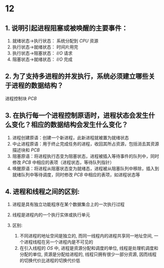 # 12

## 1. 说明引起进程阻塞或被唤醒的主要事件：

1. 就绪状态->执行状态： 系统分配到 $CPU$ 资源
2. 执行状态->就绪状态： 时间片用完
3. 执行状态->阻塞状态： $I/O$ 请求
4. 阻塞状态->就绪状态： $I/O$ 完成

## 2.  为了支持多进程的并发执行，系统必须建立哪些关于进程的数据结构？

进程控制块 $PCB$

## 3. 在执行每一个进程控制原语时，进程状态会发生什么变化？相应的数据结构会发生什么变化？

1. 进程创建原语：创建一个新进程，此新进程就被置为就绪状态
2. 中止进程原语：用于终止完成任务的进程，收回其所占资源，包括消去其资源描述块和 $PCB$
3. 阻塞原语：将进程执行态变为阻塞状态，进程被插入等待事件的队列中，同时修改 $PCB$ 中相应的表项（进程状态，等待队列指针）
4. 唤醒原语：将进程从阻塞状态变为就绪态，进程被从阻塞队列中移除，插入到就绪队列中等待调度，同时修改 $PCB$ 中相应的表项，如进程状态等

## 4. 进程和线程之间的区别:

1. 进程是具有独立功能程序在某个数据集合上的一次执行过程
2. 线程是进程内的一个执行实体或执行单元
3. 区别:

   1. 不同进程的地址空间是独立的, 而同一线程内的进程共享同一地址空间, 一个进程线程在另一个进程内是不可见的
   2. 在引入线程的 $OS$ 中, 进程是资源分配和调度的单位, 线程是处理机调度和分配的单位, 资源是分配给进程的, 线程只拥有很少一部分资源, 因而线程的切换代价比进程的切换代价低
